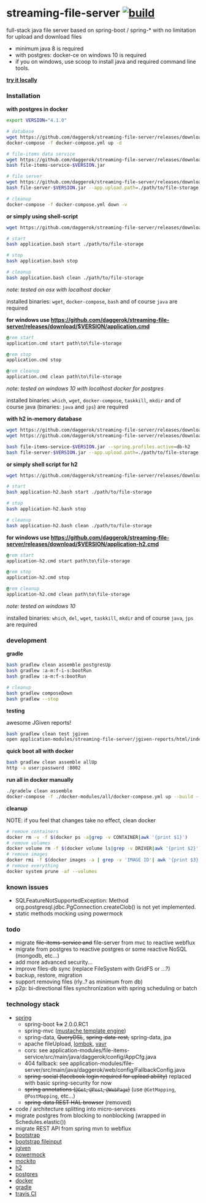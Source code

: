 streaming-file-server [![build](https://travis-ci.org/daggerok/streaming-file-server.svg?branch=master)](https://travis-ci.org/daggerok/streaming-file-server)
=====================

full-stack java file server based on spring-boot / spring-* with no limitation for upload and download files

- minimum java 8 is required
- with postgres: docker-ce on windows 10 is required
- if you on windows, use scoop to install java and required command line tools.

[**try it locally**](https://github.com/daggerok/streaming-file-server/releases)

### Installation

**with postgres in docker**

```bash
export VERSION="4.1.0"

# database
wget https://github.com/daggerok/streaming-file-server/releases/download/$VERSION/docker-compose.yml
docker-compose -f docker-compose.yml up -d

# file-items data service
wget https://github.com/daggerok/streaming-file-server/releases/download/$VERSION/file-items-service-$VERSION.jar
bash file-items-service-$VERSION.jar

# file server
wget https://github.com/daggerok/streaming-file-server/releases/download/$VERSION/file-server-$VERSION.jar
bash file-server-$VERSION.jar --app.upload.path=./path/to/file-storage

# cleanup
docker-compose -f docker-compose.yml down -v
```

**or simply using shell-script**

```bash
wget https://github.com/daggerok/streaming-file-server/releases/download/$VERSION/application.bash

# start
bash application.bash start ./path/to/file-storage

# stop
bash application.bash stop

# cleanup
bash application.bash clean ./path/to/file-storage
```

*note: tested on osx with localhost docker*

installed binaries: `wget`, `docker-compose`, `bash` and of course `java` are required

**for windows use https://github.com/daggerok/streaming-file-server/releases/download/$VERSION/application.cmd**

```cmd
@rem start
application.cmd start path\to\file-storage

@rem stop
application.cmd stop

@rem cleanup
application.cmd clean path\to\file-storage
```

*note: tested on windows 10 with localhost docker for postgres*

installed binaries: `which`, `wget`, `docker-compose`, `taskkill`, `mkdir` and of course java (binaries: `java` and `jps`) are required

**with h2 in-memory database**

```bash
wget https://github.com/daggerok/streaming-file-server/releases/download/$VERSION/file-items-service-$VERSION.jar
wget https://github.com/daggerok/streaming-file-server/releases/download/$VERSION/file-server-$VERSION.jar

bash file-items-service-$VERSION.jar --spring.profiles.active=db-h2
bash file-server-$VERSION.jar --app.upload.path=./path/to/file-storage
```

**or simply shell script for h2**

```bash
wget https://github.com/daggerok/streaming-file-server/releases/download/$VERSION/application-h2.bash

# start
bash application-h2.bash start ./path/to/file-storage

# stop
bash application-h2.bash stop

# cleanup
bash application-h2.bash clean ./path/to/file-storage
```

**for windows use https://github.com/daggerok/streaming-file-server/releases/download/$VERSION/application-h2.cmd**

```cmd
@rem start
application-h2.cmd start path\to\file-storage

@rem stop
application-h2.cmd stop

@rem cleanup
application-h2.cmd clean path\to\file-storage
```

*note: tested on windows 10*

installed binaries: `which`, `del`, `wget`, `taskkill`, `mkdir` and of course `java`, `jps` are required

### development

**gradle**

```sh
bash gradlew clean assemble postgresUp
bash gradlew :a-m:f-i-s:bootRun
bash gradlew :a-m:f-s:bootRun

# cleanup
bash gradlew composeDown
bash gradlew --stop
```

**testing**

awesome JGiven reports!

```sh
bash gradlew clean test jgiven
open application-modules/streaming-file-server/jgiven-reports/html/index.html
```

**quick boot all with docker**

```sh
bash gradlew clean assemble allUp
http -a user:password :8002
```

**run all in docker manually**

```bash
./gradelw clean assemble
docker-compose -f ./docker-modules/all/docker-compose.yml up --build --force-recreate
```

**cleanup**

NOTE: if you feel that changes take no effect, clean docker

```bash
# remove containers
docker rm -v -f $(docker ps -a|grep -v CONTAINER|awk '{print $1}')
# remove volumes
docker volume rm -f $(docker volume ls|grep -v DRIVER|awk '{print $2}')
# remove images
docker rmi -f $(docker images -a | grep -v 'IMAGE ID'| awk '{print $3}')
# remove everything
docker system prune -af --volumes
```

### known issues

- SQLFeatureNotSupportedException: Method org.postgresql.jdbc.PgConnection.createClob() is not yet implemented.
- static methods mocking using powermock

### todo

- migrate ~~file-items-service and~~ file-server from mvc to reactive webflux
- migrate from postgres to reactive postgres or some reactive NoSQL (mongodb, etc...)
- add more advanced security...
- improve files-db sync (replace FileSystem with GridFS or ...?)
- backup, restore, migration
- support removing files (rly..? as minimum from db)
- p2p: bi-directional files synchronization with spring scheduling or batch

### technology stack

- [spring](https://spring.io/)
  - spring-boot ~~1.x~~ 2.0.0.RC1
  - spring-mvc ([mustache template engine](http://mustache.github.io/))
  - spring-data, ~~QueryDSL~~, ~~spring-data-rest,~~ spring-data, jpa
  - apache fileUpload, [lombok](https://projectlombok.org/), [vavr](http://www.vavr.io/)
  - cors: see application-modules/file-items-service/src/main/java/daggerok/config/AppCfg.java
  - 404 fallback: see application-modules/file-server/src/main/java/daggerok/web/config/FallbackConfig.java
  - ~~spring-social (facebook login required for upload ability)~~ replaced with basic spring-security for now
  - ~~spring annotations (`@Get`, `@Post`, `@WebPage`)~~ (use `@GetMapping`, `@PostMapping`, etc...)
  - ~~spring-data REST HAL browser~~ (removed)
- code / architecture splitting into micro-services
- migrate postgres from blocking to nonblocking (wrapped in Schedules.elastic())
- migrate REST API from spring mvn to webflux
- [bootstrap](http://getbootstrap.com/)
- [bootstrap fileinput](http://plugins.krajee.com/file-input)
- [jgiven](http://jgiven.org/)
- [powermock](https://github.com/jayway/powermock/wiki)
- [mockito](http://mockito.org/)
- [h2](http://www.h2database.com/html/cheatSheet.html)
- [postgres](https://www.postgresql.org/)
- [docker](https://www.docker.com/)
- [gradle](http://gradle.org/)
- [travis CI](https://travis-ci.org/)
